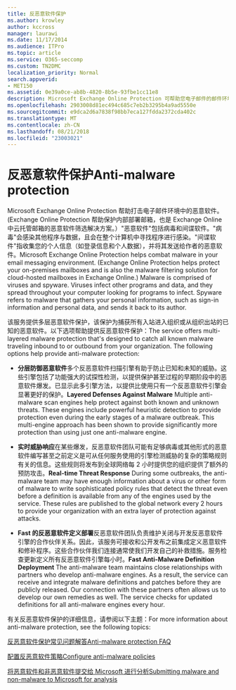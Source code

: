 ```yaml
---
title: 反恶意软件保护
ms.author: krowley
author: kccross
manager: laurawi
ms.date: 11/17/2014
ms.audience: ITPro
ms.topic: article
ms.service: O365-seccomp
ms.custom: TN2DMC
localization_priority: Normal
search.appverid:
- MET150
ms.assetid: 0e39a0ce-ab8b-4820-8b5e-93fbe1cc11e8
description: Microsoft Exchange Online Protection 可帮助您电子邮件的邮件环境中的抵御恶意软件。恶意软件组成病毒和间谍软件。病毒感染其他程序和数据，并在您要查找程序感染的计算机整个传播。间谍软件是指收集您的个人信息，例如登录信息和个人数据，并将其发送回其作者的恶意软件。
ms.openlocfilehash: 2903008d81ec494c685c7eb2b3295b4a9ad5550e
ms.sourcegitcommit: e9dca2d6a7838f98bb7eca127fdda2372cda402c
ms.translationtype: MT
ms.contentlocale: zh-CN
ms.lasthandoff: 08/21/2018
ms.locfileid: "23003021"
---
```

# <a name="anti-malware-protection"></a><span data-ttu-id="88951-106">反恶意软件保护</span><span class="sxs-lookup"><span data-stu-id="88951-106">Anti-malware protection</span></span>

<span data-ttu-id="88951-p102">Microsoft Exchange Online Protection 帮助打击电子邮件环境中的恶意软件。(Exchange Online Protection 帮助保护内部部署邮箱，也是 Exchange Online 中云托管邮箱的恶意软件筛选解决方案。）"恶意软件"包括病毒和间谍软件。"病毒"会感染其他程序与数据，且会在整个计算机中寻找程序进行感染。"间谍软件"指收集您的个人信息（如登录信息和个人数据），并将其发送给作者的恶意软件。</span><span class="sxs-lookup"><span data-stu-id="88951-p102">Microsoft Exchange Online Protection helps combat malware in your email messaging environment. (Exchange Online Protection helps protect your on-premises mailboxes and is also the malware filtering solution for cloud-hosted mailboxes in Exchange Online.) Malware is comprised of viruses and spyware. Viruses infect other programs and data, and they spread throughout your computer looking for programs to infect. Spyware refers to malware that gathers your personal information, such as sign-in information and personal data, and sends it back to its author.</span></span> 
  
<span data-ttu-id="88951-p103">该服务提供多层恶意软件保护，该保护为捕获所有入站进入组织或从组织出站的已知的恶意软件。以下选项帮助提供反恶意软件保护：</span><span class="sxs-lookup"><span data-stu-id="88951-p103">The service offers multi-layered malware protection that's designed to catch all known malware traveling inbound to or outbound from your organization. The following options help provide anti-malware protection:</span></span>
  
- <span data-ttu-id="88951-p104">**分层防御恶意软件**多个反恶意软件扫描引擎有助于防止已知和未知的威胁。这些引擎包括了功能强大的试探性检测，以提供保护甚至过程的早期阶段中的恶意软件爆发。已显示此多引擎方法，以提供比使用只有一个反恶意软件引擎会显著更好的保护。</span><span class="sxs-lookup"><span data-stu-id="88951-p104">**Layered Defenses Against Malware** Multiple anti-malware scan engines help protect against both known and unknown threats. These engines include powerful heuristic detection to provide protection even during the early stages of a malware outbreak. This multi-engine approach has been shown to provide significantly more protection than using just one anti-malware engine.</span></span> 
    
- <span data-ttu-id="88951-p105">**实时威胁响应**在某些爆发，反恶意软件团队可能有足够病毒或其他形式的恶意软件编写甚至之前定义是可从任何服务使用的引擎检测威胁的复杂的策略规则有关的信息。这些规则将发布到全球网络每 2 小时提供您的组织提供了额外的预防攻击。</span><span class="sxs-lookup"><span data-stu-id="88951-p105">**Real-time Threat Response** During some outbreaks, the anti-malware team may have enough information about a virus or other form of malware to write sophisticated policy rules that detect the threat even before a definition is available from any of the engines used by the service. These rules are published to the global network every 2 hours to provide your organization with an extra layer of protection against attacks.</span></span> 
    
- <span data-ttu-id="88951-p106">**Fast 的反恶意软件定义部署**反恶意软件团队负责维护关闭与开发反恶意软件引擎的合作伙伴关系。因此，该服务可接收和公开发布之前集成定义恶意软件和修补程序。这些合作伙伴我们连接通常使我们开发自己的补救措施。服务检查更新定义所有反恶意软件引擎每小时。</span><span class="sxs-lookup"><span data-stu-id="88951-p106">**Fast Anti-Malware Definition Deployment** The anti-malware team maintains close relationships with partners who develop anti-malware engines. As a result, the service can receive and integrate malware definitions and patches before they are publicly released. Our connection with these partners often allows us to develop our own remedies as well. The service checks for updated definitions for all anti-malware engines every hour.</span></span> 
    
<span data-ttu-id="88951-122">有关反恶意软件保护的详细信息，请参阅以下主题：</span><span class="sxs-lookup"><span data-stu-id="88951-122">For more information about anti-malware protection, see the following topics:</span></span> 
  
[<span data-ttu-id="88951-123">反恶意软件保护常见问题解答</span><span class="sxs-lookup"><span data-stu-id="88951-123">Anti-malware protection FAQ </span></span>](anti-malware-protection-faq-eop.md)
  
[<span data-ttu-id="88951-124">配置反恶意软件策略</span><span class="sxs-lookup"><span data-stu-id="88951-124">Configure anti-malware policies</span></span>](configure-anti-malware-policies.md)
  
[<span data-ttu-id="88951-125">将恶意软件和非恶意软件提交给 Microsoft 进行分析</span><span class="sxs-lookup"><span data-stu-id="88951-125">Submitting malware and non-malware to Microsoft for analysis</span></span>](submitting-malware-and-non-malware-to-microsoft-for-analysis.md)
  

